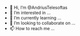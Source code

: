 - 👋 Hi, I’m @AndriusTelesoftas
- 👀 I’m interested in ...
- 🌱 I’m currently learning ...
- 💞️ I’m looking to collaborate on ...
- 📫 How to reach me ...

<!---
AndriusTelesoftas/AndriusTelesoftas is a ✨ special ✨ repository because its `README.md` (this file) appears on your GitHub profile.
You can click the Preview link to take a look at your changes.
--->
